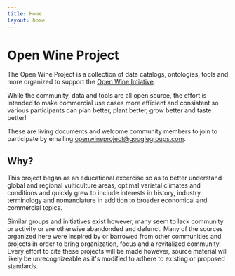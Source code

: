 ```yaml
---
title: Home
layout: home
---
```


# Open Wine Project

The Open Wine Project is a collection of data catalogs, ontologies, tools and more organized to support the [Open Wine Intiative](http://openwineinitiative.org).

While the community, data and tools are all open source, the effort is intended to make commercial use cases more efficient and consistent so various participants can plan better, plant better, grow better and taste better!

These are living documents and welcome community members to join to participate by emailing openwineproject@googlegroups.com.

## Why?

This project began as an educational excercise so as to better understand global and regional vulticulture areas, optimal varietal climates and conditions and quickly grew to include interests in history, industry terminology and nomanclature in addition to broader economical and commercial topics.

Similar groups and initiatives exist however, many seem to lack community or activity or are otherwise abandonded and defunct. Many of the sources organized here were inspired by or barrowed from other communities and projects in order to bring organization, focus and a revitalized community. Every effort to cite these projects will be made however, source material will likely be unrecognizeable as it's modified to adhere to existing or proposed standards. 